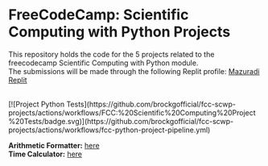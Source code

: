 # FreeCodeCamp: Scientific Computing with Python Projects
This repository holds the code for the 5 projects related to the freecodecamp Scientific Computing with Python module.<br>
The submissions will be made through the following Replit profile: [Mazuradi Replit](https://replit.com/@Mazuradi)<br> 

<br>
[![Project Python Tests](https://github.com/brockgofficial/fcc-scwp-projects/actions/workflows/FCC:%20Scientific%20Computing%20Project%20Tests/badge.svg)](https://github.com/brockgofficial/fcc-scwp-projects/actions/workflows/fcc-python-project-pipeline.yml)
<br>

**Arithmetic Formatter:** [here](https://replit.com/@Mazuradi/FCC-Arithmetic-Formatter)  
**Time Calculator:** [here](https://replit.com/@Mazuradi/FCC-Time-Calculator)